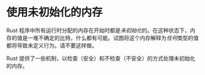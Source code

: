 # 使用未初始化的内存

Rust 程序中所有运行时分配的内存在开始时都是*未初始化*的。在这种状态下，内存的值是一堆不确定的比特，什么都有可能。试图将这个内存解释为*任何*类型的值都将导致未定义行为。请不要这样做。

Rust 提供了一些机制，以检查（安全）和不检查（不安全）的方式处理未初始化的内存。
